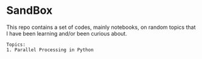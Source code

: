# SandBox
This repo contains a set of codes, mainly notebooks, on random topics that I have been learning and/or been curious about. 

    Topics:
    1. Parallel Processing in Python
